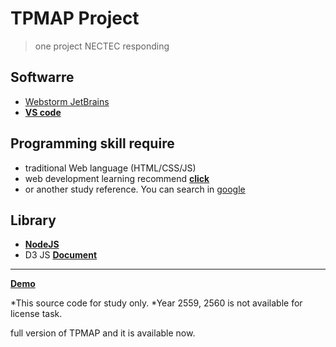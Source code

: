 # TPMAP Project

> one project NECTEC responding

## Softwarre
 - [Webstorm JetBrains](https://www.jetbrains.com/webstorm/)
 - **[VS code](https://code.visualstudio.com/)**
 
## Programming skill require
 - traditional Web language (HTML/CSS/JS)
 - web development learning recommend **[click](https://www.w3schools.com/whatis/)**
 - or another study reference. You can search in [google](https://www.google.com/)
 
## Library
 - **[NodeJS](https://nodejs.org/en/)**
 - D3 JS **[Document](https://github.com/d3/d3)**

______________________________________________________

**[Demo](http://203.185.67.245/tpmap/v2.1/)**

*This source code for study only.
*Year 2559, 2560 is not available for license task.

full version of TPMAP and it is available now.
